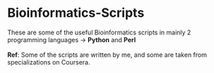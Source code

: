 # Bioinformatics-Scripts
These are some of the useful Bioinformatics scripts in mainly 2 programming languages -> **Python** and **Perl**
<br/><br/>
**Ref**: Some of the scripts are written by me, and some are taken from specializations on Coursera.

